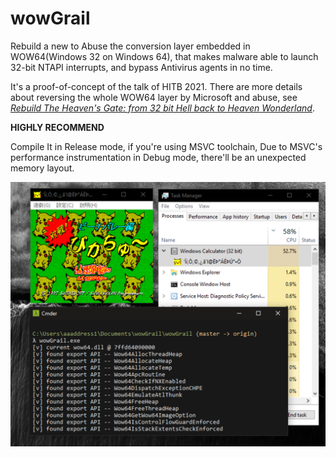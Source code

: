 # wowGrail

Rebuild a new to Abuse the conversion layer embedded in WOW64(Windows 32 on Windows 64), that makes malware able to launch 32-bit NTAPI interrupts, and bypass Antivirus agents in no time.

It's a proof-of-concept of the talk of HITB 2021. There are more details about reversing the whole WOW64 layer by Microsoft and abuse, see *[Rebuild The Heaven's Gate: from 32 bit Hell back to Heaven Wonderland](https://conference.hitb.org/hitbsecconf2021ams/sessions/wow-hell-rebuilding-heavens-gate/)*.

**HIGHLY RECOMMEND** 

Compile It in Release mode, if you're using MSVC toolchain, Due to MSVC's performance instrumentation in Debug mode, there'll be an unexpected memory layout.

![Demo](demo.png)
